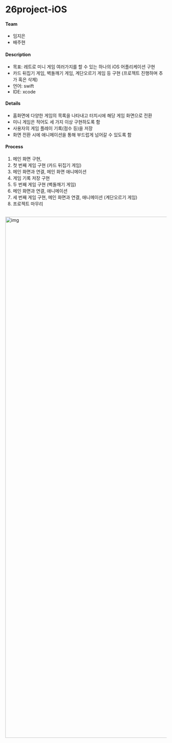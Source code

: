 # 26project-iOS

#### Team
* 임지은
* 배주현

#### Description
* 목표: 레트로 미니 게임 여러가지를 할 수 있는 하나의 iOS 어플리케이션 구현
* 카드 뒤집기 게임, 벽돌깨기 게임, 계단오르기 게임 등 구현 (프로젝트 진행하며 추가 혹은 삭제)
* 언어: swift
* IDE: xcode

#### Details
* 홈화면에 다양한 게임의 목록을 나타내고 터치시에 해당 게임 화면으로 전환
* 미니 게임은 적어도 세 가지 이상 구현하도록 함
* 사용자의 게임 플레이 기록(점수 등)을 저장
* 화면 전환 시에 애니메이션을 통해 부드럽게 넘어갈 수 있도록 함

#### Process
1. 메인 화면 구현,
2. 첫 번째 게임 구현 (카드 뒤집기 게임)
3. 메인 화면과 연결, 메인 화면 애니메이션
4. 게임 기록 저장 구현
5. 두 번째 게임 구현 (벽돌깨기 게임)
6. 메인 화면과 연결, 애니메이션 
7. 세 번째 게임 구현, 메인 화면과 연결, 애니메이션 (계단오르기 게임)
8. 프로젝트 마무리 


<br>
<img width="1624" alt="img" src="https://user-images.githubusercontent.com/83813866/175806687-9371fc46-331b-4ca7-a00f-4698d02a6701.png">

